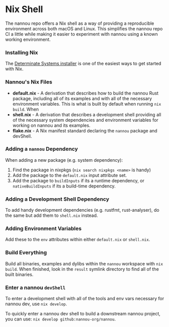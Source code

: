 # Nix Shell

The nannou repo offers a Nix shell as a way of providing a reproducible
environment across both macOS and Linux. This simplifies the nannou repo CI a
little while making it easier to experiment with nannou using a known working
environment.

### Installing Nix

The [Determinate Systems installer](https://github.com/DeterminateSystems/nix-installer)
is one of the easiest ways to get started with Nix.

### Nannou's Nix Files

- **default.nix** - A derivation that describes how to build the nannou Rust
  package, including all of its examples and with all of the necessary environment
  variables. This is what is built by default when running `nix build`. When
- **shell.nix** - A derivation that describes a development shell providing all
  of the necessary system dependencies and environment variables for working on
  nannou and its examples.
- **flake.nix** - A Nix manifest standard declaring the `nannou` package and
  devShell.

### Adding a `nannou` Dependency

When adding a new package (e.g. system dependency):

1. Find the package in nixpkgs (`nix search nixpkgs <name>` is handy)
2. Add the package to the `default.nix` input attribute set.
3. Add the package to `buildInputs` if its a runtime dependency, or
   `nativeBuildInputs` if its a build-time dependency.

### Adding a Development Shell Dependency

To add handy development dependencies (e.g. rustfmt, rust-analyser), do the same
but add them to `shell.nix` instead.

### Adding Environment Variables

Add these to the `env` attributes within either `default.nix` or `shell.nix`.

### Build Everything

Build all binaries, examples and dylibs within the `nannou` workspace with
`nix build`. When finished, look in the `result` symlink directory to find all
of the built binaries.

### Enter a nannou `devShell`

To enter a development shell with all of the tools and env vars necessary for
nannou dev, use `nix develop`.

To quickly enter a nannou dev shell to build a downstream nannou project, you
can use: `nix develop github:nannou-org/nannou`.
